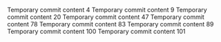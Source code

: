 Temporary commit content 4
Temporary commit content 9
Temporary commit content 20
Temporary commit content 47
Temporary commit content 78
Temporary commit content 83
Temporary commit content 89
Temporary commit content 100
Temporary commit content 101
